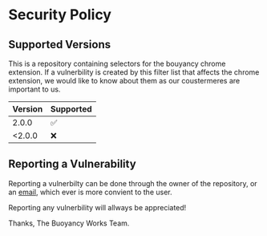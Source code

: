 # Security Policy

## Supported Versions

This is a repository containing selectors for the bouyancy chrome extension.
If a vulnerbility is created by this filter list that affects the chrome extension, we would like to know about them as our coustermeres are important to us.

| Version | Supported          |
| ------- | ------------------ |
| 2.0.0   | :white_check_mark: |
| <2.0.0  | :x:                |

## Reporting a Vulnerability

Reporting a vulnerbilty can be done through the owner of the repository, or an [email](mailto:info@buoyancy.works), which ever is more convient to the user.

Reporting any vulnerbility will allways be appreciated!

Thanks,
The Buoyancy Works Team.
